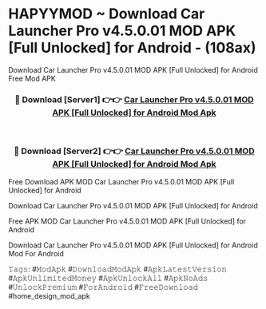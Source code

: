 # HAPYYMOD ~ Download Car Launcher Pro v4.5.0.01 MOD APK [Full Unlocked] for Android - (108ax)
Download Car Launcher Pro v4.5.0.01 MOD APK [Full Unlocked] for Android Free Mod APK

<div align="center">
<h3>🔴 Download [Server1] 👉👉 <a href="https://apk-comot.site?title=Car_Launcher_Pro_v4.5.0.01_MOD_APK_[Full_Unlocked]_for_Android">Car Launcher Pro v4.5.0.01 MOD APK [Full Unlocked] for Android Mod Apk</a></h3><br>

<h3>🔴 Download [Server2] 👉👉 <a href="https://apk-comot.site?title=Car_Launcher_Pro_v4.5.0.01_MOD_APK_[Full_Unlocked]_for_Android">Car Launcher Pro v4.5.0.01 MOD APK [Full Unlocked] for Android Mod Apk</a></h3>
</div>


Free Download APK MOD Car Launcher Pro v4.5.0.01 MOD APK [Full Unlocked] for Android

Download Car Launcher Pro v4.5.0.01 MOD APK [Full Unlocked] for Android 

Free APK MOD Car Launcher Pro v4.5.0.01 MOD APK [Full Unlocked] for Android 

Download Car Launcher Pro v4.5.0.01 MOD APK [Full Unlocked] for Android Mod For Android

𝚃𝚊𝚐𝚜: #𝙼𝚘𝚍𝙰𝚙𝚔 #𝙳𝚘𝚠𝚗𝚕𝚘𝚊𝚍𝙼𝚘𝚍𝙰𝚙𝚔 #𝙰𝚙𝚔𝙻𝚊𝚝𝚎𝚜𝚝𝚅𝚎𝚛𝚜𝚒𝚘𝚗 #𝙰𝚙𝚔𝚄𝚗𝚕𝚒𝚖𝚒𝚝𝚎𝚍𝙼𝚘𝚗𝚎𝚢 #𝙰𝚙𝚔𝚄𝚗𝚕𝚘𝚌𝚔𝙰𝚕𝚕 #𝙰𝚙𝚔𝙽𝚘𝙰𝚍𝚜 #𝚄𝚗𝚕𝚘𝚌𝚔𝙿𝚛𝚎𝚖𝚒𝚞𝚖 #𝙵𝚘𝚛𝙰𝚗𝚍𝚛𝚘𝚒𝚍 #𝙵𝚛𝚎𝚎𝙳𝚘𝚠𝚗𝚕𝚘𝚊𝚍 #home_design_mod_apk